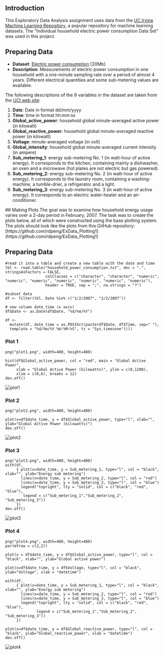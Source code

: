 ## Introduction
This Exploratory Data Analysis assignment uses data from
the <a href="http://archive.ics.uci.edu/ml/">UC Irvine Machine
Learning Repository</a>, a popular repository for machine learning
datasets. The "Individual household
electric power consumption Data Set" was used in this project.

## Preparing Data
* <b>Dataset</b>: <a href="https://d396qusza40orc.cloudfront.net/exdata%2Fdata%2Fhousehold_power_consumption.zip">Electric power consumption</a> [20Mb]
* <b>Description</b>: Measurements of electric power consumption in
one household with a one-minute sampling rate over a period of almost
4 years. Different electrical quantities and some sub-metering values
are available.

The following descriptions of the 9 variables in the dataset are taken
from
the <a href="https://archive.ics.uci.edu/ml/datasets/Individual+household+electric+power+consumption">UCI
web site</a>:
<ol>
<li><b>Date</b>: Date in format dd/mm/yyyy </li>
<li><b>Time</b>: time in format hh:mm:ss </li>
<li><b>Global_active_power</b>: household global minute-averaged active power (in kilowatt) </li>
<li><b>Global_reactive_power</b>: household global minute-averaged reactive power (in kilowatt) </li>
<li><b>Voltage</b>: minute-averaged voltage (in volt) </li>
<li><b>Global_intensity</b>: household global minute-averaged current intensity (in ampere) </li>
<li><b>Sub_metering_1</b>: energy sub-metering No. 1 (in watt-hour of active energy). It corresponds to the kitchen, containing mainly a dishwasher, an oven and a microwave (hot plates are not electric but gas powered). </li>
<li><b>Sub_metering_2</b>: energy sub-metering No. 2 (in watt-hour of active energy). It corresponds to the laundry room, containing a washing-machine, a tumble-drier, a refrigerator and a light. </li>
<li><b>Sub_metering_3</b>: energy sub-metering No. 3 (in watt-hour of active energy). It corresponds to an electric water-heater and an air-conditioner.</li>
</ol>
## Making Plots
The goal was to examine how household energy usage
varies over a 2-day period in February, 2007. The task was to
create the plots below, all of which were constructed
using the base plotting system.
The plots should look like the plots from this GitHub repository:
[https://github.com/rdpeng/ExData_Plotting1](https://github.com/rdpeng/ExData_Plotting1)

## Preparing Data
```
#read it into a table and create a new table with the date and time
tbl <- read.table("household_power_consumption.txt", dec = ".", stringsAsFactors = FALSE,
                  colClasses = c("character", "character", "numeric", "numeric", "numeric", "numeric", "numeric", "numeric", "numeric"), 
                  header = TRUE, sep = ";", na.strings = "?")

#subset data
df <- filter(tbl, Date %in% c("1/2/2007", "2/2/2007"))

# new column date_time (x axis)
df$Date <- as.Date(df$Date, "%d/%m/%Y")

df <- 
  mutate(df, date_time = as.POSIXct(paste(df$Date, df$Time, sep=" "), 
  template = "%d/%m/%Y %H:%M:%S", tz = "Sys.timezone"()))
```
### Plot 1
```
png("plot1.png", width=480, height=480)

hist(df$Global_active_power, col = "red", main = "Global Active Power", 
     xlab = "Global Active Power (kilowatts)", ylim = c(0,1200), 
     xlim = c(0,6), breaks = 12)
dev.off()
```
![plot1](plot1.png) 

### Plot 2
```
png("plot2.png", width=480, height=480)

plot(x=df$date_time, y = df$Global_active_power, type="l", xlab="", ylab="Global Active Power (kilowatts)")
dev.off()
```
![plot2](plot2.png) 

### Plot 3
```
png("plot3.png", width=480, height=480)
with(df, 
     { plot(x=date_time, y = Sub_metering_1, type="l", col = "black", xlab="", ylab="Energy sub metering")
       lines(x=date_time, y = Sub_metering_2, type="l", col = "red")
       lines(x=date_time, y = Sub_metering_3, type="l", col = "blue")
       legend("topright", lty = "solid", col = c("black", "red", "blue"), 
        legend = c("Sub_metering_1","Sub_metering_2", "Sub_metering_3"))
     })
dev.off()
```
![plot3](plot3.png) 

### Plot 4
```
png("plot4.png", width=480, height=480)
par(mfrow = c(2,2))

plot(x = df$date_time, y = df$Global_active_power, type="l", col = "black", xlab="", ylab="Global active power")

plot(x=df$date_time, y = df$Voltage, type="l", col = "black", ylab="Voltage", xlab = "datetime")

with(df, 
     { plot(x=date_time, y = Sub_metering_1, type="l", col = "black", xlab="", ylab="Energy sub metering")
       lines(x=date_time, y = Sub_metering_2, type="l", col = "red")
       lines(x=date_time, y = Sub_metering_3, type="l", col = "blue")
       legend("topright", lty = "solid", col = c("black", "red", "blue"), 
              legend = c("Sub_metering_1","Sub_metering_2", "Sub_metering_3"))
     })

plot(x=df$date_time, y = df$Global_reactive_power, type="l", col = "black", ylab="Global_reactive_power", xlab = "datetime")
dev.off()
```
![plot4](plot4.png) 

